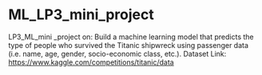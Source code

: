 # ML_LP3_mini_project
LP3_ML_mini _project on: Build a machine learning model that predicts the type of people who survived the Titanic shipwreck using passenger data (i.e. name, age, gender, socio-economic class, etc.). Dataset Link: https://www.kaggle.com/competitions/titanic/data
